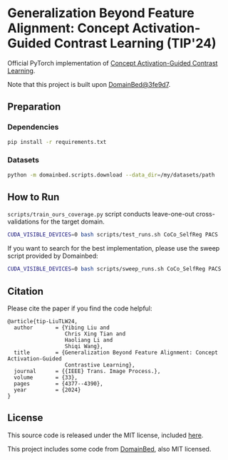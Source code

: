 # Generalization Beyond Feature Alignment: Concept Activation-Guided Contrast Learning (TIP'24)

Official PyTorch implementation of [Concept Activation-Guided Contrast Learning](https://arxiv.org/abs/2211.06843).

Note that this project is built upon [DomainBed@3fe9d7](https://github.com/facebookresearch/DomainBed/tree/3fe9d7bb4bc14777a42b3a9be8dd887e709ec414).

## Preparation

### Dependencies

```sh
pip install -r requirements.txt
```

### Datasets

```sh
python -m domainbed.scripts.download --data_dir=/my/datasets/path
```

## How to Run

`scripts/train_ours_coverage.py` script conducts leave-one-out cross-validations for the target domain.

```sh
CUDA_VISIBLE_DEVICES=0 bash scripts/test_runs.sh CoCo_SelfReg PACS
```

If you want to search for the best implementation, please use the sweep script provided by Domainbed:

```sh
CUDA_VISIBLE_DEVICES=0 bash scripts/sweep_runs.sh CoCo_SelfReg PACS
```



## Citation

Please cite the paper if you find the code helpful:

```
@article{tip-LiuTLW24,
  author       = {Yibing Liu and
                  Chris Xing Tian and
                  Haoliang Li and
                  Shiqi Wang},
  title        = {Generalization Beyond Feature Alignment: Concept Activation-Guided
                  Contrastive Learning},
  journal      = {{IEEE} Trans. Image Process.},
  volume       = {33},
  pages        = {4377--4390},
  year         = {2024}
}
```

## License

This source code is released under the MIT license, included [here](./LICENSE).

This project includes some code from [DomainBed](https://github.com/facebookresearch/DomainBed/tree/3fe9d7bb4bc14777a42b3a9be8dd887e709ec414), also MIT licensed.